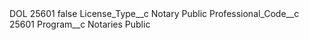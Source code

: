 <?xml version="1.0" encoding="UTF-8"?>
<CustomMetadata xmlns="http://soap.sforce.com/2006/04/metadata" xmlns:xsi="http://www.w3.org/2001/XMLSchema-instance" xmlns:xsd="http://www.w3.org/2001/XMLSchema">
    <label>DOL 25601</label>
    <protected>false</protected>
    <values>
        <field>License_Type__c</field>
        <value xsi:type="xsd:string">Notary Public</value>
    </values>
    <values>
        <field>Professional_Code__c</field>
        <value xsi:type="xsd:string">25601</value>
    </values>
    <values>
        <field>Program__c</field>
        <value xsi:type="xsd:string">Notaries Public</value>
    </values>
</CustomMetadata>
